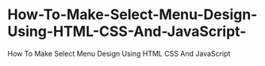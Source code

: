 # How-To-Make-Select-Menu-Design-Using-HTML-CSS-And-JavaScript-
How To Make Select Menu Design Using HTML CSS And JavaScript 
